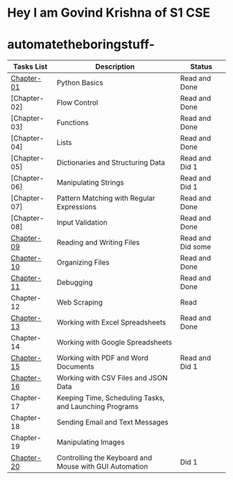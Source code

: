 
# Hey I am Govind Krishna of S1 CSE
# automatetheboringstuff-


|  Tasks List  |               Description                               |         Status         |
| -------------| --------------------------------------------------------| ---------------------- | 
| [Chapter-01](https://github.com/govindkrishna03/automatetheboringstuff-/tree/main/Chapter-0)   |   Python Basics                                         |    Read and Done       |
| [Chapter-02]   |   Flow Control                                          |    Read and Done       |
| [Chapter-03]   |   Functions                                             |    Read and Done       |
| [Chapter-04]   |   Lists                                                 |    Read and Done       |
| [Chapter-05]   |   Dictionaries and Structuring Data                     |    Read and Did 1      |
| [Chapter-06]   |   Manipulating Strings                                  |    Read and Did 1      |
| [Chapter-07]   |   Pattern Matching with Regular Expressions             |    Read and Done       |
| [Chapter-08]   |   Input Validation                                      |    Read and Done       |
| [Chapter-09](https://github.com/govindkrishna03/automatetheboringstuff-/tree/main/Chapter-09)   |   Reading and Writing Files                             |    Read and Did some   |
| [Chapter-10](https://github.com/govindkrishna03/automatetheboringstuff-/tree/main/Chapter-10)   |   Organizing Files                                      |    Read and Done       |
| [Chapter-11](https://github.com/govindkrishna03/automatetheboringstuff-/tree/main/Chapter-11)   |   Debugging                                             |    Read and Done       |
| Chapter-12   |   Web Scraping                                          |    Read                |
| [Chapter-13](https://github.com/govindkrishna03/automatetheboringstuff-/tree/main/Chapter-13)   |   Working with Excel Spreadsheets                       |    Read and Done       |
| Chapter-14   |   Working with Google Spreadsheets                      |                        |
| [Chapter-15](https://github.com/govindkrishna03/automatetheboringstuff-/tree/main/Chapter-15)   |   Working with PDF and Word Documents                   |    Read and Did 1      | 
| [Chapter-16](https://github.com/govindkrishna03/automatetheboringstuff-/tree/main/Chapter-16)   |   Working with CSV Files and JSON Data                  |                        |
| Chapter-17   |   Keeping Time, Scheduling Tasks, and Launching Programs|                        |
| Chapter-18   |   Sending Email and Text Messages                       |                        |
| Chapter-19   |   Manipulating Images                                   |                        |          
| [Chapter-20](https://github.com/govindkrishna03/automatetheboringstuff-/tree/main/Chapter-20)  |   Controlling the Keyboard and Mouse with GUI Automation|    Did 1               |

